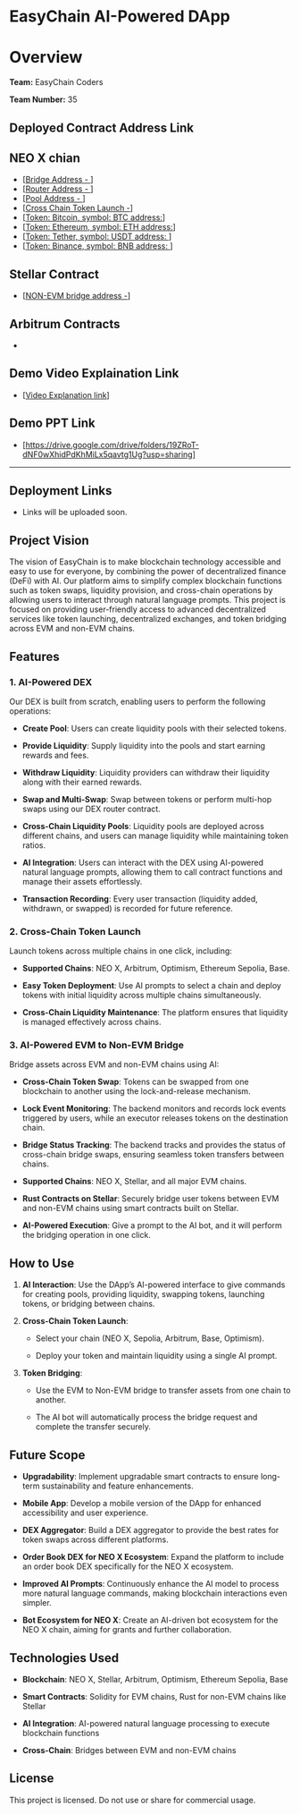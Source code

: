 # EasyChain AI-Powered DApp



# Overview



**Team:** EasyChain Coders  

**Team Number:** 35


## Deployed Contract Address Link

## NEO X chian
- [[Bridge Address - ](https://xt4scan.ngd.network/address/0xE844478Acb6b7714ac1ffb08aFC3E9D13a1E8fB7)]
- [[Router Address - ](https://xt4scan.ngd.network/address/0x27e11cd7831963101452dbd0f41c1d011f2fa122)]
- [[Pool Address - ](https://xt4scan.ngd.network/address/0x97bd50F8536ea5be0B82493FA60A4983B497d957)]
- [[Cross Chain Token Launch -](https://xt4scan.ngd.network/address/0x6cCfEe33866b840d8C67164D59DC28455AbAc10D)]
- [[Token: Bitcoin, symbol: BTC address:](https://xt4scan.ngd.network/address/0x273e4b4be0916f66816fab7bc2a2601e378fda9c)]
- [[Token: Ethereum, symbol: ETH address:](https://xt4scan.ngd.network/address/0x8a7813c4bdeec6158462603af9c5dff1f68e5fb0)]
- [[Token: Tether, symbol: USDT address: ](https://xt4scan.ngd.network/address/0xb4e2cb231e0f4af05a60f4b0586d0460c8df5485)]
- [[Token: Binance, symbol: BNB address: ](https://xt4scan.ngd.network/address/0xc155c82bd1a10e5bc4905e3edc945305ca490896)]


## Stellar Contract
- [[NON-EVM bridge address -](https://stellar.expert/explorer/testnet/contract/CA6UHQAJTSR24TCV6OBXAPFNDNT56HSJRIRBENDLXGW3TEWZQ37O52WR)]

## Arbitrum Contracts
-
## Demo Video Explaination Link
- [[Video Explanation link](https://drive.google.com/drive/folders/1J-xDKvvvST1K3ZTIPQPO5AQaOGWE2Omz?usp=sharing)]


## Demo PPT Link
- [https://drive.google.com/drive/folders/19ZRoT-dNF0wXhidPdKhMiLx5qavtg1Ug?usp=sharing]


---

## Deployment Links
- Links will be uploaded soon.






## Project Vision



The vision of EasyChain is to make blockchain technology accessible and easy to use for everyone, by combining the power of decentralized finance (DeFi) with AI. Our platform aims to simplify complex blockchain functions such as token swaps, liquidity provision, and cross-chain operations by allowing users to interact through natural language prompts. This project is focused on providing user-friendly access to advanced decentralized services like token launching, decentralized exchanges, and token bridging across EVM and non-EVM chains.



## Features



### 1. **AI-Powered DEX**

Our DEX is built from scratch, enabling users to perform the following operations:



- **Create Pool**: Users can create liquidity pools with their selected tokens.

- **Provide Liquidity**: Supply liquidity into the pools and start earning rewards and fees.

- **Withdraw Liquidity**: Liquidity providers can withdraw their liquidity along with their earned rewards.

- **Swap and Multi-Swap**: Swap between tokens or perform multi-hop swaps using our DEX router contract.

- **Cross-Chain Liquidity Pools**: Liquidity pools are deployed across different chains, and users can manage liquidity while maintaining token ratios.

- **AI Integration**: Users can interact with the DEX using AI-powered natural language prompts, allowing them to call contract functions and manage their assets effortlessly.

- **Transaction Recording**: Every user transaction (liquidity added, withdrawn, or swapped) is recorded for future reference.



### 2. **Cross-Chain Token Launch**

Launch tokens across multiple chains in one click, including:



- **Supported Chains**: NEO X, Arbitrum, Optimism, Ethereum Sepolia, Base.

- **Easy Token Deployment**: Use AI prompts to select a chain and deploy tokens with initial liquidity across multiple chains simultaneously.

- **Cross-Chain Liquidity Maintenance**: The platform ensures that liquidity is managed effectively across chains.



### 3. **AI-Powered EVM to Non-EVM Bridge**

Bridge assets across EVM and non-EVM chains using AI:



- **Cross-Chain Token Swap**: Tokens can be swapped from one blockchain to another using the lock-and-release mechanism.

- **Lock Event Monitoring**: The backend monitors and records lock events triggered by users, while an executor releases tokens on the destination chain.

- **Bridge Status Tracking**: The backend tracks and provides the status of cross-chain bridge swaps, ensuring seamless token transfers between chains.

- **Supported Chains**: NEO X, Stellar, and all major EVM chains.

- **Rust Contracts on Stellar**: Securely bridge user tokens between EVM and non-EVM chains using smart contracts built on Stellar.

- **AI-Powered Execution**: Give a prompt to the AI bot, and it will perform the bridging operation in one click.



## How to Use



1. **AI Interaction**: Use the DApp’s AI-powered interface to give commands for creating pools, providing liquidity, swapping tokens, launching tokens, or bridging between chains.

   

2. **Cross-Chain Token Launch**:

   - Select your chain (NEO X, Sepolia, Arbitrum, Base, Optimism).

   - Deploy your token and maintain liquidity using a single AI prompt.



3. **Token Bridging**:

   - Use the EVM to Non-EVM bridge to transfer assets from one chain to another.

   - The AI bot will automatically process the bridge request and complete the transfer securely.



## Future Scope



- **Upgradability**: Implement upgradable smart contracts to ensure long-term sustainability and feature enhancements.

- **Mobile App**: Develop a mobile version of the DApp for enhanced accessibility and user experience.

- **DEX Aggregator**: Build a DEX aggregator to provide the best rates for token swaps across different platforms.

- **Order Book DEX for NEO X Ecosystem**: Expand the platform to include an order book DEX specifically for the NEO X ecosystem.

- **Improved AI Prompts**: Continuously enhance the AI model to process more natural language commands, making blockchain interactions even simpler.

- **Bot Ecosystem for NEO X**: Create an AI-driven bot ecosystem for the NEO X chain, aiming for grants and further collaboration.



## Technologies Used



- **Blockchain**: NEO X, Stellar, Arbitrum, Optimism, Ethereum Sepolia, Base

- **Smart Contracts**: Solidity for EVM chains, Rust for non-EVM chains like Stellar

- **AI Integration**: AI-powered natural language processing to execute blockchain functions

- **Cross-Chain**: Bridges between EVM and non-EVM chains



## License



This project is licensed. Do not use or share for commercial usage.

